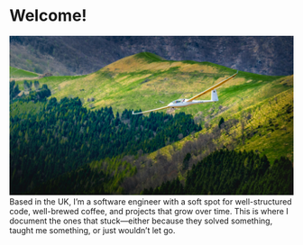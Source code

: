# Welcome!
![Glider](images/home.jpg)
Based in the UK, I’m a software engineer with a soft spot for well-structured code, well-brewed coffee, and projects that grow over time. This is where I document the ones that stuck—either because they solved something, taught me something, or just wouldn’t let go.
